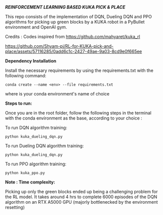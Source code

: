 ***REINFORCEMENT LEARNING BASED KUKA PICK & PLACE***

This repo consists of the implementation of DQN, Dueling DQN and PPO algorithms for picking up green blocks by a KUKA robot in a PyBullet environment and OpenAI gym.

Credits : Codes inspired from https://github.com/mahyaret/kuka_rl

https://github.com/Shyam-pi/RL-for-KUKA-pick-and-place/assets/57116285/0add6c1c-2427-49ae-9a03-8cd9e0f665ee

**Dependency Installation**

Install the necessary requirements by using the requirements.txt with the following command:

```conda create --name <env> --file requirements.txt```

where <env> is your conda environment's name of choice


**Steps to run:**

Once you are in the root folder, follow the following steps in the terminal with the conda environment as the base, according to your choice :

To run DQN algorithm training:

```python kuka_dueling_dqn.py```


To run Dueling DQN algorithm training:

```python kuka_dueling_dqn.py```


To run PPO algorithm training:

```python kuka_ppo.py```


**Note : Time complexity:**

Picking up only the green blocks ended up being a challenging problem for the RL model. It takes around 4 hrs to complete 6000 episodes of the DQN algorithm on an RTX A5000 GPU (majorly bottlenecked by the environment resetting)

